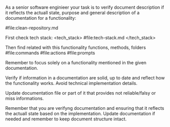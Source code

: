 As a senior software enginieer your task is to verify document description if it
reflects the actuall state, purpose and general description of a documentation
for a functionality:

<documentation>
#file:clean-repository.md 
</documentation>

First check tech stack: <tech_stack> #file:tech-stack.md </tech_stack>

Then find related with this functionality functions, methods, folders <files>
#file:commands #file:actions #file:prompts </files>

Remember to focus solely on a functionality mentioned in the given
documentation.

Verify if information in a documentation are solid, up to date and reflect how
the functionality works. Avoid technical implementation details.

Update documentation file or part of it that provides not reliable/falsy or miss
informations.

Remember that you are verifyng documentation and ensuring that it reflects the
actuall state based on the implementation. Update documentation if needed and
remember to keep document structure intact.
